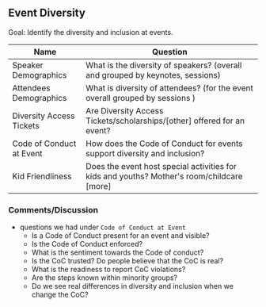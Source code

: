 ## Event Diversity

Goal: Identify the diversity and inclusion at events.

Name | Question
--- | ---
Speaker Demographics | What is the diversity of speakers? (overall and grouped by keynotes, sessions)
Attendees Demographics | What is diversity of attendees? (for the event overall  grouped by sessions )
Diversity Access Tickets | Are Diversity Access Tickets/scholarships/[other] offered for an event?
Code of Conduct at Event | How does the Code of Conduct for events support diversity and inclusion?
Kid Friendliness | Does the event host special activities for kids and youths? Mother's room/childcare [more]


### Comments/Discussion
- questions we had under `Code of Conduct at Event`
  - Is a Code of Conduct present for an event and visible?
  - Is the Code of Conduct enforced?
  - What is the sentiment towards the Code of conduct?
  - Is the CoC trusted? Do people believe that the CoC is real?
  - What is the readiness to report CoC violations?
  - Are the steps known within minority groups?
  - Do we see real differences in diversity and inclusion when we change the CoC?

